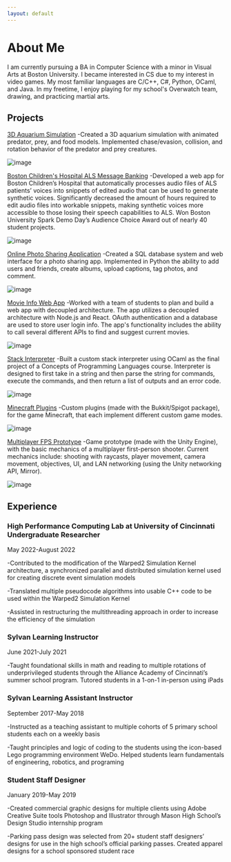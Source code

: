 ```yaml
---
layout: default
---
```


# About Me
I am currently pursuing a BA in Computer Science with a minor in Visual Arts at Boston University. I became interested in CS due to my interest in video games. My most familiar languages are C/C++, C#, Python, OCaml, and Java. In my freetime, I enjoy playing for my school's Overwatch team, drawing, and practicing martial arts.

## Projects
[3D Aquarium Simulation](https://github.com/gavinytan)
-Created a 3D aquarium simulation with animated predator, prey, and food models. Implemented chase/evasion, collision, and rotation behavior of the predator and prey creatures.

![image](https://raw.githubusercontent.com/gavinytan/gavinytan.github.io/master/Aquarium.PNG)

[Boston Children's Hospital ALS Message Banking](https://github.com/BU-Spark/se-bch-als-msg-banking)
-Developed a web app for Boston Children’s Hospital that automatically processes audio files of ALS patients’ voices into snippets of edited audio that can be used to generate synthetic voices. Significantly decreased the amount of hours required to edit audio files into workable snippets, making synthetic voices more accessible to those losing their speech capabilities to ALS. Won Boston University Spark Demo Day’s Audience Choice Award out of nearly 40 student projects.

![image](https://raw.githubusercontent.com/gavinytan/gavinytan.github.io/master/ALSWebsite.PNG)

[Online Photo Sharing Application](https://github.com/gavintanbu/CS460Project1)
-Created a SQL database system and web interface for a photo sharing app. Implemented in Python the ability to add users and friends, create albums, upload captions, tag photos, and comment.

![image](https://raw.githubusercontent.com/gavinytan/gavinytan.github.io/master/PhotoShare.PNG)

[Movie Info Web App](https://github.com/gavinytan/MovieInfoWebApp)
-Worked with a team of students to plan and build a web app with decoupled architecture. The app utilizes a decoupled architecture with Node.js and React. OAuth authentication and a database are used to store user login info. The app's functionality includes the ability to call several different APIs to find and suggest current movies.

![image](https://raw.githubusercontent.com/gavinytan/gavinytan.github.io/master/CS411Pic.PNG)

[Stack Interpreter](https://github.com/gavinytan)
-Built a custom stack interpreter using OCaml as the final project of a Concepts of Programming Languages course. Interpreter is designed to first take in a string and then parse the string for commands, execute the commands, and then return a list of outputs and an error code.

![image](https://raw.githubusercontent.com/gavinytan/gavinytan.github.io/master/InterpreterExample2.PNG)


[Minecraft Plugins](https://github.com/gavin-y-tan/MinecraftPlugins)
-Custom plugins (made with the Bukkit/Spigot package), for the game Minecraft, that each implement different custom game modes. 

![image](https://raw.githubusercontent.com/gavin-y-tan/gavin-y-tan.github.io/master/mcscreenshot.PNG)

[Multiplayer FPS Prototype](https://github.com/gavin-y-tan/UnityGameTestFiles)
-Game prototype (made with the Unity Engine), with the basic mechanics of a multiplayer first-person shooter. Current mechanics include: shooting with raycasts, player movement, camera movement, objectives, UI, and LAN networking (using the Unity networking API, Mirror).

![image](https://raw.githubusercontent.com/gavin-y-tan/gavin-y-tan.github.io/master/gamescreenshot.PNG)


## Experience

### High Performance Computing Lab at University of Cincinnati Undergraduate Researcher

May 2022-August 2022

-Contributed to the modification of the Warped2 Simulation Kernel architecture, a synchronized parallel and distributed simulation kernel used for creating discrete event simulation models

-Translated multiple pseudocode algorithms into usable C++ code to be used within the Warped2 Simulation Kernel

-Assisted in restructuring the multithreading approach in order to increase the efficiency of the simulation


### Sylvan Learning Instructor

June 2021-July 2021

-Taught foundational skills in math and reading to multiple rotations of underprivileged students through the Alliance Academy of Cincinnati’s summer school program. Tutored students in a 1-on-1 in-person using iPads


### Sylvan Learning Assistant Instructor

September 2017-May 2018

-Instructed as a teaching assistant to multiple cohorts of 5 primary school students each on a weekly basis 

-Taught principles and logic of coding to the students using the icon-based Lego programming environment WeDo. Helped students learn fundamentals of engineering, robotics, and programing  


### Student Staff Designer

January 2019-May 2019

-Created commercial graphic designs for multiple clients using Adobe Creative Suite tools Photoshop and Illustrator through Mason High School’s Design Studio internship program 

-Parking pass design was selected from 20+ student staff designers’ designs for use in the high school’s official parking passes. Created apparel designs for a school sponsored student race 

